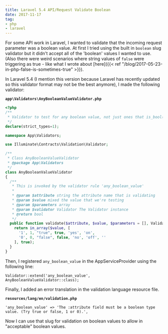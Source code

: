 ```yaml
---
title: Laravel 5.4 API/Request Validate Boolean
date: 2017-11-17
tag:
- php
- laravel
---
```

For some API work in Laravel, I wanted to validate that the incoming request parameter was a boolean value.  At first I tried using the built in `boolean` slug validator but it didn't accept all of the 'boolean' values I wanted to use.  (Also there were weird scenarios where string values of `false` were triggering as true - like what I wrote about [here]({{< ref "/blog/2017-05-23-in-php-false-is-sometimes-true" >}}).

<!--more-->

In Laravel 5.4 (I mention this version because Laravel has recently updated so this validator format may not be the best anymore), I made the following validator:

**`app\Validators\AnyBooleanValueValidator.php`**
```php
<?php
/**
 * Validator to test for any boolean value, not just ones that is_bool() tests for.
 */
declare(strict_types=1);

namespace App\Validators;

use Illuminate\Contracts\Validation\Validator;

/**
 * Class AnyBooleanValueValidator
 * @package App\Validators
 */
class AnyBooleanValueValidator
{
  /**
   * This is invoked by the validator rule 'any_boolean_value'
   * 
   * @param $attribute string the attribute name that is validating
   * @param $value mixed the value that we're testing
   * @param $parameters array 
   * @param $validator Validator The Validator instance
   * @return bool
   */
  public function validate($attribute, $value, $parameters = [], Validator $validator = null) {
    return in_array($value, [
      '1', 1, "true", true, 'yes', 'on', 
      '0', 0, "false", false, 'no', 'off', ''
    ], true);
  }
}
```

Then, I registered `any_boolean_value` in the AppServiceProvider using the following line:

```php?start_inline=true
Validator::extend('any_boolean_value', AnyBooleanValueValidator::class);
```

Finally, I added an error translation in the validation language resource file.

**`resources/lang/en/validation.php`**
```
'any_boolean_value' => 'The :attribute field must be a boolean type value. (Try true or false, 1 or 0).',
```

Now I can use that slug for validation on boolean values to allow in "acceptable" boolean values.

